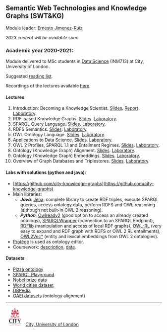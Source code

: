 ## Semantic Web Technologies and Knowledge Graphs (SWT&KG)

Module leader: [Ernesto Jimenez-Ruiz](https://www.city.ac.uk/about/people/academics/ernesto-jimenez-ruiz)

*2023 content will be available soon.*

### Academic year 2020-2021: 

Module delivered to MSc students in [Data Science](https://www.city.ac.uk/prospective-students/courses/postgraduate/data-science) (INM713) at City, University of London.

Suggested [reading list](https://github.com/turing-knowledge-graphs/teaching/blob/main/city/ReadingList.md).

Recordings of the lectures available [here](https://drive.google.com/drive/folders/1EWaxhliKGWNbYGC0AfKExunuskX6O3MM?usp=sharing).

#### Lectures

1. Introduction: Becoming a Knowledge Scientist. [Slides](https://github.com/turing-knowledge-graphs/teaching/blob/main/city/2020-2021/INM713_Introduction_Knowledge_Scientist_slides.pdf). [Report](https://github.com/turing-knowledge-graphs/teaching/blob/main/city/2020-2021/INM713_Introduction_Knowledge_Scientist.pdf). [Laboratory](https://github.com/turing-knowledge-graphs/teaching/blob/main/city/2020-2021/INM713_Lab_Session1.pdf).
2. RDF-based Knowledge Graphs. [Slides](https://github.com/turing-knowledge-graphs/teaching/blob/main/city/2020-2021/INM713_RDF_Knowledge_Graphs.pdf). [Laboratory](https://github.com/turing-knowledge-graphs/teaching/blob/main/city/2020-2021/INM713_Lab_Session2.pdf).
3. SPARQL Query Language. [Slides](https://github.com/turing-knowledge-graphs/teaching/blob/main/city/2020-2021/INM713_SPARQL1.0.pdf). [Laboratory](https://github.com/turing-knowledge-graphs/teaching/blob/main/city/2020-2021/INM713_Lab_Session3.pdf).
4. RDFS Semantics. [Slides](https://github.com/turing-knowledge-graphs/teaching/blob/main/city/2020-2021/INM713_RDFS_Semantics.pdf). [Laboratory](https://github.com/turing-knowledge-graphs/teaching/blob/main/city/2020-2021/INM713_Lab_Session4.pdf).
5. OWL Ontology Language. [Slides](https://github.com/turing-knowledge-graphs/teaching/blob/main/city/2020-2021/INM713_OWL_Language.pdf). [Laboratory](https://github.com/turing-knowledge-graphs/teaching/blob/main/city/2020-2021/INM713_Lab_Session5.pdf).
6. Applications to Data Science. [Slides](https://github.com/turing-knowledge-graphs/teaching/blob/main/city/2020-2021/INM713_CSV_to_KG.pdf). [Laboratory](https://github.com/turing-knowledge-graphs/teaching/blob/main/city/2020-2021/INM713_Lab_Session6.pdf).
7. OWL 2 Profiles, SPARQL 1.1 and Entailment Regimes. [Slides](https://github.com/turing-knowledge-graphs/teaching/blob/main/city/2020-2021/INM713_OWL2Profiles_SPARQL1.1.pdf). [Laboratory](https://github.com/turing-knowledge-graphs/teaching/blob/main/city/2020-2021/INM713_Lab_Session7.pdf).
8. Ontology (Knowledge Graph) Alignment. [Slides](https://github.com/turing-knowledge-graphs/teaching/blob/main/city/2020-2021/INM713_Ontology_Alignment.pdf). [Laboratory](https://github.com/turing-knowledge-graphs/teaching/blob/main/city/2020-2021/INM713_Lab_Session8.pdf).
9. Ontology (Knowledge Graph) Embeddings. [Slides](https://github.com/turing-knowledge-graphs/teaching/blob/main/city/2020-2021/INM713_Ontology_Embeddings.pdf). [Laboratory](https://github.com/turing-knowledge-graphs/teaching/blob/main/city/2020-2021/INM713_Lab_Session9.pdf).
10. Overview of Graph Databases and Triplestores. [Slides](https://github.com/turing-knowledge-graphs/teaching/blob/main/city/2020-2021/INM713_Overview_Graph_Databases.pdf). [Laboratory](https://github.com/turing-knowledge-graphs/teaching/blob/main/city/2020-2021/INM713_Lab_Session10.pdf).

#### Labs with solutions (python and java): 
- [https://github.com/city-knowledge-graphs](https://github.com/city-knowledge-graphs)
- Main libraries: 
  - ***Java***: [Jena](https://jena.apache.org/index.html): complete library to create RDF triples, execute SPARQL queries, access ontology data, perform RDFS and OWL reasoning (although not built-in OWL 2 reasoning).
  - ***Python***: [Owlready2](https://pypi.org/project/Owlready2/) (good option to access an already created ontology), [SPARQLWrapper](https://pypi.org/project/SPARQLWrapper/) (connection to an SPARQL Endpoint), [RDFlib](https://pypi.org/project/rdflib/) (manipulation and access of local RDF graphs), [OWL-RL](https://pypi.org/project/owlrl/5.2.1/) (very easy to expand and RDF graph with RDFS or OWL 2 RL entailments), [OWL2Vec*](https://github.com/KRR-Oxford/OWL2Vec-Star) (entity and lexical embeddings from OWL 2 ontologies).
- [Protége](https://protege.stanford.edu/) is used as ontology editor.
- Coursework: [description](https://github.com/turing-knowledge-graphs/teaching/blob/main/city/2020-2021/INM713_Coursework.pdf), [data](https://github.com/turing-knowledge-graphs/teaching/blob/main/city/2020-2021/INM713_coursework_data_pizza_8358_1_reduced.csv).


#### Datasets 
- [Pizza ontology](https://protege.stanford.edu/ontologies/pizza/pizza.owl)
- [SPARQL Playground](http://sparql-playground.sib.swiss/)
- [Nobel prize data](https://www.nobelprize.org/about/linked-data-examples/)
- [World cities dataset](https://simplemaps.com/data/world-cities)
- [DBPedia](https://dbpedia.org/sparql)
- [OAEI datasets](http://oaei.ontologymatching.org/) (ontology alignment)


---

<img src="city-logo.jpg" width="60" alt="City">   [City, University of London](https://www.city.ac.uk/)

